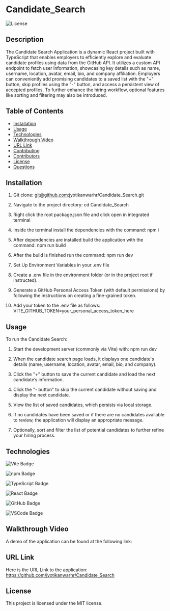 # Candidate_Search
  ![License](https://img.shields.io/badge/License-MIT-blue.svg)

  ## Description
The Candidate Search Application is a dynamic React project built with TypeScript that enables employers to efficiently explore and evaluate candidate profiles using data from the GitHub API. It utilizes a custom API endpoint to fetch user information, showcasing key details such as name, username, location, avatar, email, bio, and company affiliation. Employers can conveniently add promising candidates to a saved list with the "+" button, skip profiles using the "-" button, and access a persistent view of accepted profiles. To further enhance the hiring workflow, optional features like sorting and filtering may also be introduced.

## Table of Contents
  - [Installation](#installation)
  - [Usage](#usage)
  - [Technologies](#technologies)
  - [Walkthrough Video](#walkthrough-video)
  - [URL Link](#url-link)
  - [Contributing](#contributing)
  - [Contributors](#contributors)
  - [License](#license)
  - [Questions](#questions)

  ## Installation
  
  1. Git clone: git@github.com:jyotikanwarhr/Candidate_Search.git

  2. Navigate to the project directory: cd Candidate_Search

  3. Right click the root package.json file and click open in integrated terminal

  4. Inside the terminal install the dependencies with the command: npm i

  5. After dependencies are installed build the application with the command: npm run build

  6. After the build is finished run the command: npm run dev

  7. Set Up Environment Variables in your .env file

  8. Create a .env file in the environment folder (or in the project root if instructed).

  9. Generate a GitHub Personal Access Token (with default permissions) by following the instructions on creating a fine-grained token.

  10. Add your token to the .env file as follows: VITE_GITHUB_TOKEN=your_personal_access_token_here

  ## Usage
  To run the Candidate Search:

  1. Start the development server (commonly via Vite) with: npm run dev

  2. When the candidate search page loads, it displays one candidate's details (name, username, location, avatar, email, bio, and company).

  3. Click the "+" button to save the current candidate and load the next candidate’s information.

  4. Click the "- button" to skip the current candidate without saving and display the next candidate.

  5. View the list of saved candidates, which persists via local storage.

  6. If no candidates have been saved or if there are no candidates available to review, the application will display an appropriate message.

  7. Optionally, sort and filter the list of potential candidates to further refine your hiring process.

  ## Technologies
 

 ![Vite Badge](https://img.shields.io/badge/Vite-B73BFE?style=for-the-badge&logo=vite&logoColor=FFD62E)

 ![npm Badge](https://img.shields.io/badge/npm-CB3837?style=for-the-badge&logo=npm&logoColor=white)

 ![TypeScript Badge](https://img.shields.io/badge/TypeScript-007ACC?style=for-the-badge&logo=typescript&logoColor=white)

 ![React Badge](https://img.shields.io/badge/React-20232A?style=for-the-badge&logo=react&logoColor=61DAFB)

 ![GitHub Badge](https://img.shields.io/badge/GitHub-100000?style=for-the-badge&logo=github&logoColor=white)

 ![VSCode Badge](https://img.shields.io/badge/VSCode-0078D4?style=for-the-badge&logo=visual%20studio%20code&logoColor=white)
 
## Walkthrough Video
  A demo of the application can be found at the following link: 

  ## URL Link
  Here is the URL Link to the application: https://github.com/jyotikanwarhr/Candidate_Search

  ## License
  This project is licensed under the MIT license.
  


